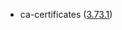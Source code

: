 - ca-certificates ([3.73.1](https://firefox-source-docs.mozilla.org/security/nss/releases/nss_3_73_1.html))
